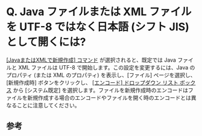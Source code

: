 # Q. Java ファイルまたは XML ファイルを UTF-8 ではなく日本語 (シフト JIS) として開くには?

[\[JavaまたはXMLで新規作成\] コマンド](../../cmd/file/file_new_config) が選択されると、既定では
Java ファイルと XML ファイルは UTF-8 で開始します。この設定を変更するには、Java のプロパティ (または XML のプロパティ)
を表示し、\[ファイル\] ページを選択し、\[新規作成時\] ボタンをクリックし、 [\[エンコード\] ドロップダウン リスト ボックス](../../dlg/properties/file/new_details/index) から
\[システム既定\]
を選択します。ファイルを新規作成時のエンコードはファイルを新規作成する場合のエンコードやファイルを開く時のエンコードとは異なることに注意してください。

## 参考
